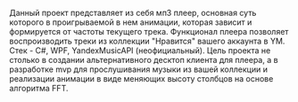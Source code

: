 Данный проект представляет из себя мп3 плеер, основная суть которого в проигрываемой в нем анимации, которая зависит и формируется от частоты текущего трека.
Функционал плеера позволяет воспроизводить треки из коллекции "Нравится" вашего аккаунта в YM.
Стек - C#, WPF, YandexMusicAPI (неофициальный).
Цель проекта не столько в создании альтернативного десктоп клиента для плеера, а в разработке mvp для прослушивания музыки из вашей коллекции и реализации анимации в виде меняющих высоту столбцов на основе алгоритма FFT.
